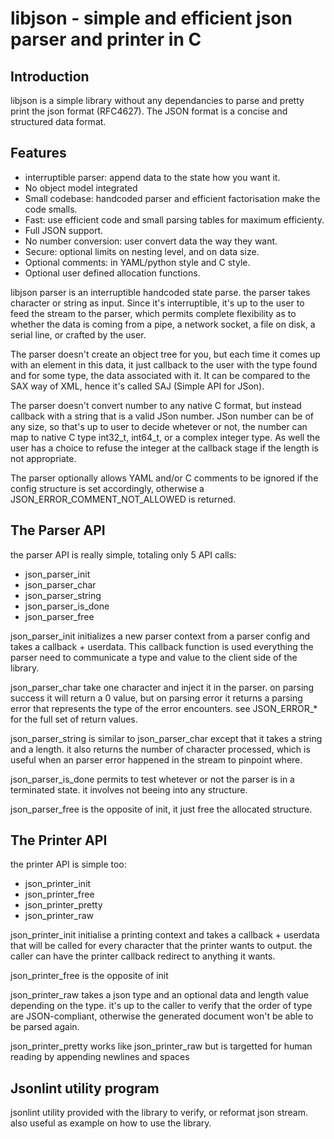 libjson - simple and efficient json parser and printer in C
===========================================================

Introduction
------------

libjson is a simple library without any dependancies to parse and pretty print
the json format (RFC4627). The JSON format is a concise and structured data
format.

Features
--------

* interruptible parser: append data to the state how you want it.
* No object model integrated
* Small codebase: handcoded parser and efficient factorisation make the code smalls.
* Fast: use efficient code and small parsing tables for maximum efficienty.
* Full JSON support.
* No number conversion: user convert data the way they want.
* Secure: optional limits on nesting level, and on data size.
* Optional comments: in YAML/python style and C style.
* Optional user defined allocation functions.

libjson parser is an interruptible handcoded state parse. the parser takes
character or string as input. Since it's interruptible, it's up to the
user to feed the stream to the parser, which permits complete flexibility
as to whether the data is coming from a pipe, a network socket, a file on disk,
a serial line, or crafted by the user.

The parser doesn't create an object tree for you, but each time it comes up
with an element in this data, it just callback to the user with the type found and
for some type, the data associated with it. It can be compared to the SAX way of XML,
hence it's called SAJ (Simple API for JSon).

The parser doesn't convert number to any native C format, but instead callback
with a string that is a valid JSon number. JSon number can be of any size,
so that's up to user to decide whetever or not, the number can map to native C type
int32\_t, int64\_t, or a complex integer type. As well the user has a choice to
refuse the integer at the callback stage if the length is not appropriate.

The parser optionally allows YAML and/or C comments to be ignored if the config
structure is set accordingly, otherwise a JSON\_ERROR\_COMMENT\_NOT\_ALLOWED is returned.

The Parser API
--------------

the parser API is really simple, totaling only 5 API calls:

 * json\_parser\_init
 * json\_parser\_char
 * json\_parser\_string
 * json\_parser\_is\_done
 * json\_parser\_free

json\_parser\_init initializes a new parser context from a parser config and
takes a callback + userdata. This callback function is used everything the
parser need to communicate a type and value to the client side of the library.

json\_parser\_char take one character and inject it in the parser. on parsing
success it will return a 0 value, but on parsing error it returns a parsing
error that represents the type of the error encounters. see JSON\_ERROR\_\*
for the full set of return values.

json\_parser\_string is similar to json\_parser\_char except that it takes a string
and a length.  it also returns the number of character processed, which is
useful when an parser error happened in the stream to pinpoint where.

json\_parser\_is\_done permits to test whetever or not the parser is in a
terminated state. it involves not beeing into any structure.

json\_parser\_free is the opposite of init, it just free the allocated structure.

The Printer API
---------------

the printer API is simple too:

 * json\_printer\_init
 * json\_printer\_free
 * json\_printer\_pretty
 * json\_printer\_raw

json\_printer\_init initialise a printing context and takes a callback + userdata
that will be called for every character that the printer wants to output. the
caller can have the printer callback redirect to anything it wants.

json\_printer\_free is the opposite of init

json\_printer\_raw takes a json type and an optional data and length value
depending on the type. it's up to the caller to verify that the order of type
are JSON-compliant, otherwise the generated document won't be able to be parsed
again.

json\_printer\_pretty works like json\_printer\_raw but is targetted for human
reading by appending newlines and spaces

Jsonlint utility program
------------------------

jsonlint utility provided with the library to verify, or reformat json stream.
also useful as example on how to use the library.
